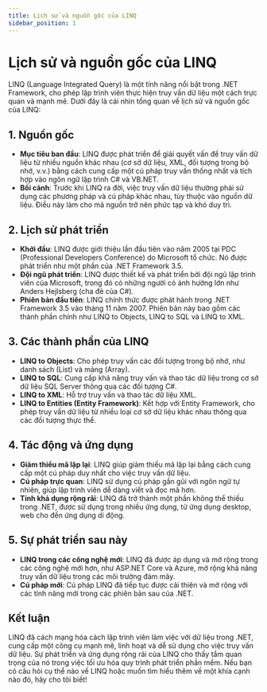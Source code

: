 ```yaml
---
title: Lịch sử và nguồn gốc của LINQ
sidebar_position: 1
---
```


# Lịch sử và nguồn gốc của LINQ

LINQ (Language Integrated Query) là một tính năng nổi bật trong .NET Framework, cho phép lập trình viên thực hiện truy vấn dữ liệu một cách trực quan và mạnh mẽ. Dưới đây là cái nhìn tổng quan về lịch sử và nguồn gốc của LINQ:

## 1. Nguồn gốc
- **Mục tiêu ban đầu**: LINQ được phát triển để giải quyết vấn đề truy vấn dữ liệu từ nhiều nguồn khác nhau (cơ sở dữ liệu, XML, đối tượng trong bộ nhớ, v.v.) bằng cách cung cấp một cú pháp truy vấn thống nhất và tích hợp vào ngôn ngữ lập trình C# và VB.NET.
- **Bối cảnh**: Trước khi LINQ ra đời, việc truy vấn dữ liệu thường phải sử dụng các phương pháp và cú pháp khác nhau, tùy thuộc vào nguồn dữ liệu. Điều này làm cho mã nguồn trở nên phức tạp và khó duy trì.

## 2. Lịch sử phát triển
- **Khởi đầu**: LINQ được giới thiệu lần đầu tiên vào năm 2005 tại PDC (Professional Developers Conference) do Microsoft tổ chức. Nó được phát triển như một phần của .NET Framework 3.5.
- **Đội ngũ phát triển**: LINQ được thiết kế và phát triển bởi đội ngũ lập trình viên của Microsoft, trong đó có những người có ảnh hưởng lớn như Anders Hejlsberg (cha đẻ của C#).
- **Phiên bản đầu tiên**: LINQ chính thức được phát hành trong .NET Framework 3.5 vào tháng 11 năm 2007. Phiên bản này bao gồm các thành phần chính như LINQ to Objects, LINQ to SQL và LINQ to XML.

## 3. Các thành phần của LINQ
- **LINQ to Objects**: Cho phép truy vấn các đối tượng trong bộ nhớ, như danh sách (List) và mảng (Array).
- **LINQ to SQL**: Cung cấp khả năng truy vấn và thao tác dữ liệu trong cơ sở dữ liệu SQL Server thông qua các đối tượng C#.
- **LINQ to XML**: Hỗ trợ truy vấn và thao tác dữ liệu XML.
- **LINQ to Entities (Entity Framework)**: Kết hợp với Entity Framework, cho phép truy vấn dữ liệu từ nhiều loại cơ sở dữ liệu khác nhau thông qua các đối tượng thực thể.

## 4. Tác động và ứng dụng
- **Giảm thiểu mã lặp lại**: LINQ giúp giảm thiểu mã lặp lại bằng cách cung cấp một cú pháp duy nhất cho việc truy vấn dữ liệu.
- **Cú pháp trực quan**: LINQ sử dụng cú pháp gần gũi với ngôn ngữ tự nhiên, giúp lập trình viên dễ dàng viết và đọc mã hơn.
- **Tính khả dụng rộng rãi**: LINQ đã trở thành một phần không thể thiếu trong .NET, được sử dụng trong nhiều ứng dụng, từ ứng dụng desktop, web cho đến ứng dụng di động.

## 5. Sự phát triển sau này
- **LINQ trong các công nghệ mới**: LINQ đã được áp dụng và mở rộng trong các công nghệ mới hơn, như ASP.NET Core và Azure, mở rộng khả năng truy vấn dữ liệu trong các môi trường đám mây.
- **Cú pháp mới**: Cú pháp LINQ đã tiếp tục được cải thiện và mở rộng với các tính năng mới trong các phiên bản sau của .NET.

## Kết luận
LINQ đã cách mạng hóa cách lập trình viên làm việc với dữ liệu trong .NET, cung cấp một công cụ mạnh mẽ, linh hoạt và dễ sử dụng cho việc truy vấn dữ liệu. Sự phát triển và ứng dụng rộng rãi của LINQ cho thấy tầm quan trọng của nó trong việc tối ưu hóa quy trình phát triển phần mềm. Nếu bạn có câu hỏi cụ thể nào về LINQ hoặc muốn tìm hiểu thêm về một khía cạnh nào đó, hãy cho tôi biết!
